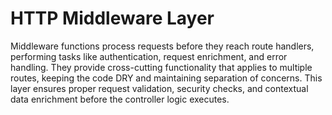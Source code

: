 # HTTP Middleware Layer

Middleware functions process requests before they reach route handlers, performing tasks like authentication, request enrichment, and error handling. They provide cross-cutting functionality that applies to multiple routes, keeping the code DRY and maintaining separation of concerns. This layer ensures proper request validation, security checks, and contextual data enrichment before the controller logic executes.